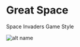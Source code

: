 # Great Space
Space Invaders Game Style

![alt name](https://github.com/derickfelix/greatspace/blob/master/src/com/greatspace/sprites/print.png)
